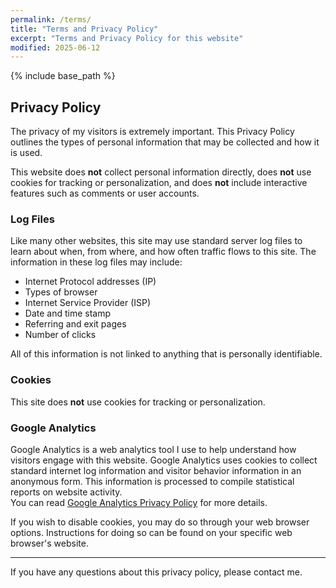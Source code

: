 ```yaml
---
permalink: /terms/
title: "Terms and Privacy Policy"
excerpt: "Terms and Privacy Policy for this website"
modified: 2025-06-12
---
```


{% include base_path %}

## Privacy Policy

The privacy of my visitors is extremely important. This Privacy Policy outlines the types of personal information that may be collected and how it is used.

This website does **not** collect personal information directly, does **not** use cookies for tracking or personalization, and does **not** include interactive features such as comments or user accounts.

### Log Files

Like many other websites, this site may use standard server log files to learn about when, from where, and how often traffic flows to this site. The information in these log files may include:

* Internet Protocol addresses (IP)
* Types of browser
* Internet Service Provider (ISP)
* Date and time stamp
* Referring and exit pages
* Number of clicks

All of this information is not linked to anything that is personally identifiable.

### Cookies

This site does **not** use cookies for tracking or personalization.

### Google Analytics

Google Analytics is a web analytics tool I use to help understand how visitors engage with this website. Google Analytics uses cookies to collect standard internet log information and visitor behavior information in an anonymous form. This information is processed to compile statistical reports on website activity.  
You can read [Google Analytics Privacy Policy](https://policies.google.com/privacy) for more details.

If you wish to disable cookies, you may do so through your web browser options. Instructions for doing so can be found on your specific web browser's website.

---

If you have any questions about this privacy policy, please contact me.